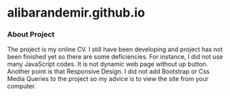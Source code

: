 # alibarandemir.github.io
### About Project

The project is my online CV. I still have been developing and project has not been finished yet so there are some deficiencies. For instance, I did not use 
many JavaScript codes. It is not dynamic web page without up button. Another point is that Responsive Design. I did not add Bootstrap or Css Media Queries to the project
so my advice is to view the site from your computer. 
